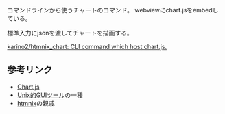 コマンドラインから使うチャートのコマンド。
webviewにchart.jsをembedしている。

標準入力にjsonを渡してチャートを描画する。

[karino2/htmnix_chart: CLI command which host chart.js.](https://github.com/karino2/htmnix_chart)

## 参考リンク

- [Chart.js](https://www.chartjs.org/docs/latest/)
- [Unix的GUIツール](Unix的GUIツール.md)の一種
- [htmnix](htmnix.md)の親戚